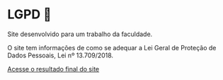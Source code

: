 # LGPD :closed_lock_with_key:


Site desenvolvido para um trabalho da faculdade. 

O site tem informações de como se adequar a Lei Geral de Proteção de Dados Pessoais, Lei nº 13.709/2018. 



<a href="https://masaless.github.io/LGPD/" target="_Blank">Acesse o resultado final do site</a>
